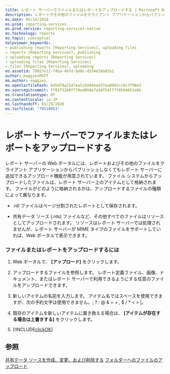 ```yaml
---
title: レポート サーバーでファイルまたはレポートをアップロードする | Microsoft Docs
description: レポートやその他のファイルをクライアント アプリケーションからパブリッシュせずにレポート サーバーに追加する方法について説明します。
ms.date: 05/24/2018
ms.prod: reporting-services
ms.prod_service: reporting-services-native
ms.technology: reports
ms.topic: conceptual
helpviewer_keywords:
- publishing reports [Reporting Services], uploading files
- reports [Reporting Services], publishing
- uploading reports [Reporting Services]
- uploading files [Reporting Services]
- files [Reporting Services], uploading
ms.assetid: 79027e11-f4ba-4bfd-bd8c-d334e3da02a1
author: maggiesMSFT
ms.author: maggies
ms.openlocfilehash: 6d5d70a2147ea5cb9846ed37ea8963cc8c3f98e3
ms.sourcegitcommit: ff82f3260ff79ed860a7a58f54ff7f0594851e6b
ms.translationtype: HT
ms.contentlocale: ja-JP
ms.lasthandoff: 03/29/2020
ms.locfileid: "79510053"
---
```

# <a name="upload-a-file-or-report-in-the-report-server"></a>レポート サーバーでファイルまたはレポートをアップロードする
レポート サーバーの Web ポータルには、レポートおよびその他のファイルをクライアント アプリケーションからパブリッシュしなくてもレポート サーバーに追加できるアップロード機能が用意されています。 ファイル システムからアップロードしたファイルは、レポート サーバー上のアイテムとして格納されます。 ファイルがどのように格納されるかは、アップロードするファイルの種類によって異なります。  
  
-   .rdl ファイルはページ分割されたレポートとして保存されます。  
  
-   共有データ ソース (.rds) ファイルなど、その他すべてのファイルはリソースとしてアップロードされます。 リソースはレポート サーバーでは処理されませんが、レポート サーバーが MIME タイプのファイルをサポートしていれば、Web ポータルで表示できます。  
  
### <a name="to-upload-a-file-or-report"></a>ファイルまたはレポートをアップロードするには  
  
1.  Web ポータルで、 **[アップロード]** をクリックします。  
  
4.  アップロードするファイルを参照します。 レポート定義ファイル、画像、ドキュメント、またはレポート サーバーで利用できるようにする任意のファイルをアップロードできます。  
  
5.  新しいアイテムの名前を入力します。 アイテム名ではスペースを使用できますが、次の予約文字は使用できません。\; \? \: \@ \& \= \+ \, \$ \/ \* \< \> \|。  
  
6.  既存のアイテムを新しいアイテムに置き換える場合は、 **[アイテムが存在する場合は上書きする]** をクリックします。  
  
7.  [!INCLUDE[clickOK](../../includes/clickok-md.md)]  
  
## <a name="see-also"></a>参照   
[共有データ ソースを作成、変更、および削除する](../../reporting-services/report-data/create-modify-and-delete-shared-data-sources-ssrs.md)
[フォルダーへのファイルのアップロード](../../reporting-services/report-server/upload-files-to-a-folder.md)  
  
  
